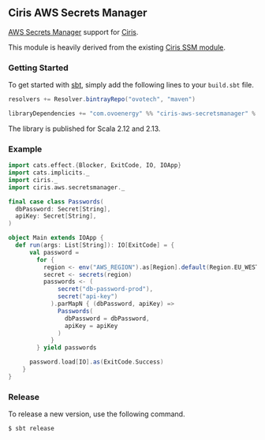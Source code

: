 ## Ciris AWS Secrets Manager

[AWS Secrets Manager](https://aws.amazon.com/secrets-manager/) support for [Ciris](https://cir.is).

This module is heavily derived from the existing [Ciris SSM module](https://github.com/ovotech/ciris-aws-ssm).

### Getting Started

To get started with [sbt](https://www.scala-sbt.org), simply add the following lines to your `build.sbt` file.

```scala
resolvers += Resolver.bintrayRepo("ovotech", "maven")

libraryDependencies += "com.ovoenergy" %% "ciris-aws-secretsmanager" % "1.0.0"
```

The library is published for Scala 2.12 and 2.13.

### Example

```scala
import cats.effect.{Blocker, ExitCode, IO, IOApp}
import cats.implicits._
import ciris._
import ciris.aws.secretsmanager._

final case class Passwords(
  dbPassword: Secret[String],
  apiKey: Secret[String],
)

object Main extends IOApp {
  def run(args: List[String]): IO[ExitCode] = {
      val password =
        for {
          region <- env("AWS_REGION").as[Region].default(Region.EU_WEST_1)
          secret <- secrets(region)
          passwords <- (
              secret("db-password-prod"),
              secret("api-key")
            ).parMapN { (dbPassword, apiKey) =>
              Passwords(
                dbPassword = dbPassword,
                apiKey = apiKey
              )
            }
        } yield passwords

      password.load[IO].as(ExitCode.Success)
    }
}
```

### Release

To release a new version, use the following command.

```
$ sbt release
```

